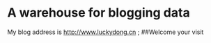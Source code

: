 # A warehouse for blogging data
My blog address is  http://www.luckydong.cn ;
##Welcome your visit
```
